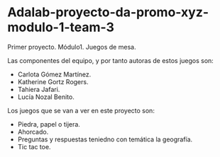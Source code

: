 # Adalab-proyecto-da-promo-xyz-modulo-1-team-3
Primer proyecto. Módulo1. Juegos de mesa.

Las componentes del equipo, y por tanto autoras de estos juegos son:
- Carlota Gómez Martínez.
- Katherine Gortz Rogers.
- Tahiera Jafari.
- Lucía Nozal Benito.

Los juegos que se van a ver en este proyecto son:
- Piedra, papel o tijera.
- Ahorcado.
- Preguntas y respuestas teniedno con temática la geografía.
- Tic tac toe.
